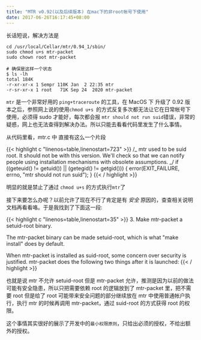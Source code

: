 ```yaml
---
title: "MTR v0.92(以及后续版本) 在mac下的非root帐号下使用"
date: 2017-06-26T16:17:45+08:00
---
```


长话短说，解决方法是

```
cd /usr/local/Cellar/mtr/0.94_1/sbin/
sudo chmod u+s mtr-packet
sudo chown root mtr-packet

# 确保是这样一个状态
$ ls -lh
total 184K
-r-xr-xr-x 1 Sempr 110K Jan  2 22:35 mtr
-r-sr-xr-x 1 root   71K Sep 24  2020 mtr-packet
```

`mtr` 是一个非常好用的 `ping+traceroute` 的工具，在 MacOS 下 升级了 0.92 版本之后，参照网上说的使用`chmod u+s `的方式反复多次都无法让它在日常帐号下使用，必须得 sudo 才能好，每次都会报 `mtr should not run suid`错误，非常的疑惑，网上也无法查得到解决办法。所以只能去看看代码里发生了什么事情。

从代码里看，mtr.c 中 直接有这么一个片段

{{< highlight c "linenos=table,linenostart=723" >}}
/_
mtr used to be suid root. It should not be with this version.
We'll check so that we can notify people using installation
mechanisms with obsolete assumptions.
_/
if ((geteuid() != getuid()) || (getegid() != getgid())) {
error(EXIT_FAILURE, errno, "mtr should not run suid");
}
{{< / highlight >}}

明显的就是禁止了通过 `chmod u+s` 的方式执行`mtr`了

接下来要怎么办呢？以前允许了现在不行了肯定是有 _安全_ 原因的，查查相关说明文档再看看咯。于是我找到了下面这一段:

{{< highlight c "linenos=table,linenostart=35" >}} 3. Make mtr-packet a setuid-root binary.

The mtr-packet binary can be made setuid-root, which is what "make install"
does by default.

When mtr-packet is installed as suid-root, some concern over security is
justified. mtr-packet does the following two things after it is launched:
{{< / highlight >}}

也就是说 mtr 不允许 setuid-root 但是 mtr-packet 允许，推测是因为以前的做法可能有安全隐患，所以只把需要依赖 root 的逻辑放到了 mtr-packet 里，把不需要 root 但是给了 root 可能带来安全问题的部分继续放在 mtr 中使用普通帐户执行，执行 mtr 的时候再调用 mtr-packet，通过 suid-root 的方式获得 root 的权限。

这个事情其实很好的展示了开发中的`最小权限原则`，只给出必须的授权，不给出额外的授权。
